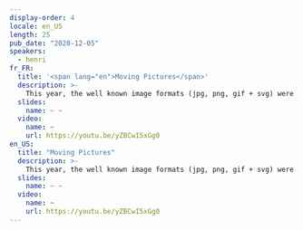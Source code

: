 ```yaml
---
display-order: 4
locale: en_US
length: 25
pub_date: "2020-12-05"
speakers:
  - henri
fr_FR:
  title: '<span lang="en">Moving Pictures</span>'
  description: >-
    This year, the well known image formats (jpg, png, gif + svg) were 104 yrs old combined. 2020 has seen a quick shift in formats solutions. Webp turned 10 in October, and was finally supported by Safari providing complete browser support. . But in 2 yrs since it was introduced, AVIF became rapidly supported to provide 70% browser market share already. At the same time, JPEG XL is being promoted and might be close to freezing of bitstream. This is a talk about what is taking place with modern image formats
  slides:
    name: ~ ~
  video:
    name: ~
    url: https://youtu.be/yZBCwI5xGg0
en_US:
  title: "Moving Pictures"
  description: >-
    This year, the well known image formats (jpg, png, gif + svg) were 104 yrs old combined. 2020 has seen a quick shift in formats solutions. Webp turned 10 in October, and was finally supported by Safari providing complete browser support. . But in 2 yrs since it was introduced, AVIF became rapidly supported to provide 70% browser market share already. At the same time, JPEG XL is being promoted and might be close to freezing of bitstream. This is a talk about what is taking place with modern image formats
  slides:
    name: ~ ~
  video:
    name: ~
    url: https://youtu.be/yZBCwI5xGg0
---
```

